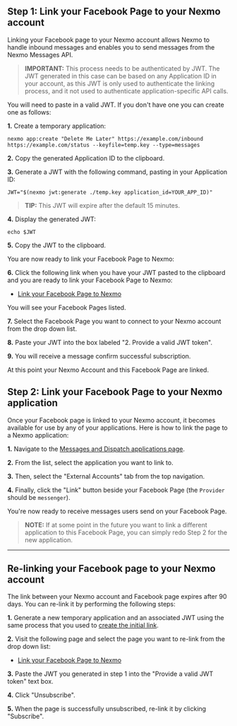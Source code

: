 ## Step 1: Link your Facebook Page to your Nexmo account

Linking your Facebook page to your Nexmo account allows Nexmo to handle inbound messages and enables you to send messages from the Nexmo Messages API.

> **IMPORTANT:** This process needs to be authenticated by JWT. The JWT generated in this case can be based on any Application ID in your account, as this JWT is only used to authenticate the linking process, and it not used to authenticate application-specific API calls.

You will need to paste in a valid JWT. If you don't have one you can create one as follows:

**1.** Create a temporary application:

``` shell
nexmo app:create "Delete Me Later" https://example.com/inbound https://example.com/status --keyfile=temp.key --type=messages
```

**2.** Copy the generated Application ID to the clipboard.

**3.** Generate a JWT with the following command, pasting in your Application ID:

``` shell
JWT="$(nexmo jwt:generate ./temp.key application_id=YOUR_APP_ID)"
```

> **TIP:** This JWT will expire after the default 15 minutes.

**4.** Display the generated JWT:

``` shell
echo $JWT
```

**5.** Copy the JWT to the clipboard.

You are now ready to link your Facebook Page to Nexmo:

**6.** Click the following link when you have your JWT pasted to the clipboard and you are ready to link your Facebook Page to Nexmo:

* [Link your Facebook Page to Nexmo](https://static.nexmo.com/messenger/)

You will see your Facebook Pages listed.

**7.** Select the Facebook Page you want to connect to your Nexmo account from the drop down list.

**8.** Paste your JWT into the box labeled "2. Provide a valid JWT token".

**9.** You will receive a message confirm successful subscription.

At this point your Nexmo Account and this Facebook Page are linked.


## Step 2: Link your Facebook Page to your Nexmo application

Once your Facebook page is linked to your Nexmo account, it becomes available for use by any of your applications. Here is how to link the page to a Nexmo application:

**1.** Navigate to the [Messages and Dispatch applications page](https://dashboard.nexmo.com/messages/applications).

**2.** From the list, select the application you want to link to.

**3.** Then, select the "External Accounts" tab from the top navigation.

**4.** Finally, click the "Link" button beside your Facebook Page (the `Provider` should be `messenger`).

You're now ready to receive messages users send on your Facebook Page.


> **NOTE:** If at some point in the future you want to link a different application to this Facebook Page, you can simply redo Step 2 for the new application.


<hr />

## Re-linking your Facebook page to your Nexmo account

The link between your Nexmo account and Facebook page expires after 90 days. You can re-link it by performing the following steps:

**1.** Generate a new temporary application and an associated JWT using the same process that you used to [create the initial link](#link-your-facebook-page-to-your-nexmo-account).

**2.** Visit the following page and select the page you want to re-link from the drop down list:

* [Link your Facebook Page to Nexmo](https://static.nexmo.com/messenger/)

**3.** Paste the JWT you generated in step 1 into the "Provide a valid JWT token" text box.

**4.** Click "Unsubscribe".

**5.** When the page is successfully unsubscribed, re-link it by clicking "Subscribe".
